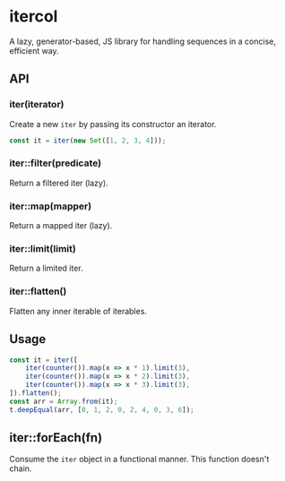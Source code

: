 # itercol
A lazy, generator-based, JS library for handling sequences in a concise, efficient way.

## API
### iter(iterator)
Create a new `iter` by passing its constructor an iterator.

```js
const it = iter(new Set([1, 2, 3, 4]));
```

### iter::filter(predicate)
Return a filtered iter (lazy).

### iter::map(mapper)
Return a mapped iter (lazy).

### iter::limit(limit)
Return a limited iter.

### iter::flatten()
Flatten any inner iterable of iterables.

## Usage
```js
const it = iter([
    iter(counter()).map(x => x * 1).limit(3),
    iter(counter()).map(x => x * 2).limit(3),
    iter(counter()).map(x => x * 3).limit(3),
]).flatten();
const arr = Array.from(it);
t.deepEqual(arr, [0, 1, 2, 0, 2, 4, 0, 3, 6]);
```

## iter::forEach(fn)
Consume the `iter` object in a functional manner. This function doesn't chain.